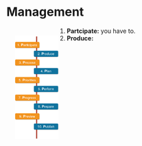 # Management

<img src="task.png" width="20%" align="left" hspace="20" vspace="20">

1. **Partcipate:** you have to.</br>
2. **Produce:**</br>
